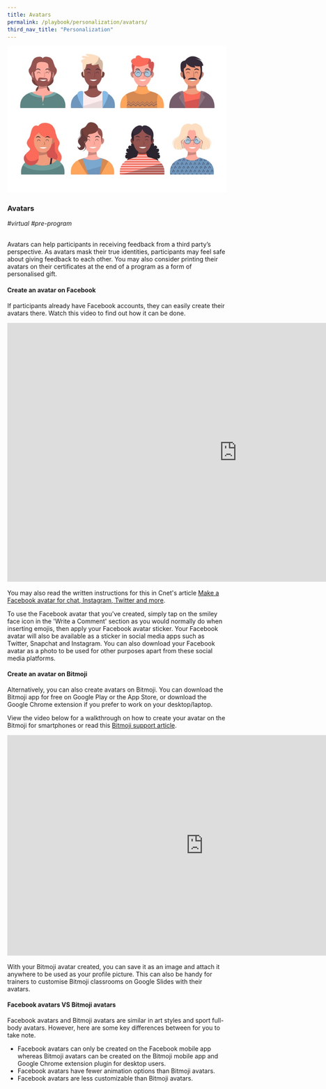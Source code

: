 ```yaml
---
title: Avatars
permalink: /playbook/personalization/avatars/
third_nav_title: "Personalization"
---
```

![Avatars](/images/avatars.jpg)

### Avatars
*#virtual #pre-program*

<br>
Avatars can help participants in receiving feedback from a third party’s perspective. As avatars mask their true identities, participants may feel safe about giving feedback to each other. You may also consider printing their avatars on their certificates at the end of a program as a form of personalised gift.

#### Create an avatar on Facebook 

If participants already have Facebook accounts, they can easily create their avatars there. Watch this video to find out how it can be done. 

<iframe width="1053" height="594" src="https://www.youtube.com/embed/5PsKsj2fgMg" frameborder="0" allow="accelerometer; autoplay; encrypted-media; gyroscope; picture-in-picture" allowfullscreen></iframe>

You may also read the written instructions for this in Cnet's article [Make a Facebook avatar for chat, Instagram, Twitter and more](https://www.cnet.com/how-to/make-a-facebook-avatar-for-chat-instagram-twitter-and-more-heres-how/). 

To use the Facebook avatar that you've created, simply tap on the smiley face icon in the 'Write a Comment' section as you would normally do when inserting emojis, then apply your Facebook avatar sticker. Your Facebook avatar will also be available as a sticker in social media apps such as Twitter, Snapchat and Instagram. You can also download your Facebook avatar as a photo to be used for other purposes apart from these social media platforms. 

#### Create an avatar on Bitmoji 

Alternatively, you can also create avatars on Bitmoji. You can download the Bitmoji app for free on Google Play or the App Store, or download the Google Chrome extension if you prefer to work on your desktop/laptop. 

View the video below for a walkthrough on how to create your avatar on the Bitmoji for smartphones or read this [Bitmoji support article](https://support.bitmoji.com/hc/en-us/articles/360001493806-Create-Bitmoji-with-a-Selfie). 

<iframe width="900" height="506" src="https://www.youtube.com/embed/xV6mIGxcyoM" frameborder="0" allow="accelerometer; autoplay; encrypted-media; gyroscope; picture-in-picture" allowfullscreen></iframe>

With your Bitmoji avatar created, you can save it as an image and attach it anywhere to be used as your profile picture. This can also be handy for trainers to customise Bitmoji classrooms on Google Slides with their avatars. 

#### Facebook avatars VS Bitmoji avatars

Facebook avatars and Bitmoji avatars are similar in art styles and sport full-body avatars. However, here are some key differences between for you to take note. 

  * Facebook avatars can only be created on the Facebook mobile app whereas Bitmoji avatars can be created on the Bitmoji mobile app and Google Chrome extension plugin for desktop users. 
  * Facebook avatars have fewer animation options than Bitmoji avatars. 
  * Facebook avatars are less customizable than Bitmoji avatars. 
